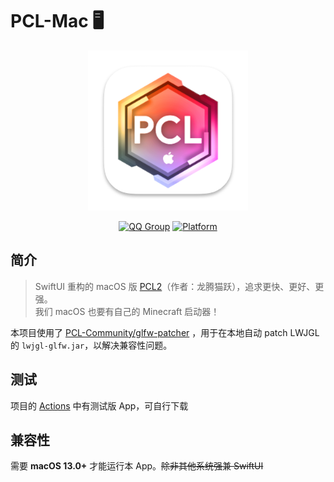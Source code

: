 # PCL-Mac 🖥️

<div align="center">
  <img alt="Logo" src="/PCL-Mac/Assets.xcassets/AppIcon.appiconset/AppIcon.png" width="256">
  
  [![QQ Group](https://img.shields.io/badge/QQ群-1047463389-blue)](https://jq.qq.com/?_wv=1027&k=5X6X9X8X)
  [![Platform](https://img.shields.io/badge/macOS-13.0+-blue)](https://developer.apple.com/macos/)
  
</div>

## 简介

> SwiftUI 重构的 macOS 版 [PCL2](https://github.com/Hex-Dragon/PCL2)（作者：龙腾猫跃），追求更快、更好、更强。<br>
> 我们 macOS 也要有自己的 Minecraft 启动器！<br>

本项目使用了 [PCL-Community/glfw-patcher](https://github.com/PCL-Community/glfw-patcher) ，用于在本地自动 patch LWJGL 的 `lwjgl-glfw.jar`，以解决兼容性问题。

## 测试

项目的 [Actions](https://github.com/PCL-Community/PCL-Mac/actions) 中有测试版 App，可自行下载

## 兼容性

需要 **macOS 13.0+** 才能运行本 App。~~除非其他系统强兼 SwiftUI~~
